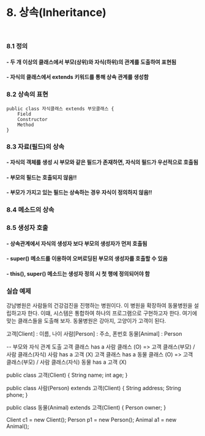# 8. 상속(Inheritance)<br><br>

### 8.1 정의 
#### - 두 개 이상의 클래스에서 부모(상위)와 자식(하위)의 관계를 도출하여 표현됨
#### - 자식의 클래스에서 extends 키워드를 통해 상속 관계를 생성함
### 8.2 상속의 표현
	public class 자식클래스 extends 부모클래스 {
		Field
		Constructor
		Method
	}

### 8.3 자료(필드)의 상속
#### - 자식의 객체를 생성 시 부모와 같은 필드가 존재하면, 자식의 필드가 우선적으로 호출됨
#### - 부모의 필드는 호출되지 않음!!
#### - 부모가 가지고 있는 필드는 상속하는 경우 자식이 정의하지 않음!!

### 8.4 메소드의 상속

### 8.5 생성자 호출
#### - 상속관계에서 자식의 생성자 보다 부모의 생성자가 먼저 호출됨
#### - super() 메소드를 이용하여 오버로딩된 부모의 생성자를 호출할 수 있음
#### - this(), super() 메소드는 생성자 정의 시 첫 행에 정의되어야 함


### 실습 예제
강남병원은 사람들의 건강검진을 진행하는 병원이다. 이 병원을 확장하여 동물병원을
설립하고자 한다. 이떄, 시스템은 통합하여 하나의 프로그램으로 구현하고자 한다.
여기에 맞는 클래스들을 도출해 보자. 동물병원은 강아지, 고양이가 고객이 된다.

고객[Client] : 이름, 나이
사람[Person] : 주소, 폰번호
동물[Animal] : Person

-- 부모와 자식 관계 도출
고객 클래스 has a 사람 클래스 (O) => 고객 클래스(부모) / 사람 클래스(자식)
사람 has a 고객 (X) 
고객 클래스 has a 동물 클래스 (O) => 고객 클래스(부모) / 사람 클래스(자식)
동물 has a 고객 (X) 

public class 고객(Client) {
	String name;
	int age;
}

public class 사람(Person) extends 고객(Client) {
	String address;
	String phone;
}

public class 동물(Animal) extends 고객(Client) {
	Person owner;
}

Client c1 = new Client();
Person p1 = new Person();
Animal a1 = new Animal();





